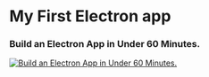 # My First Electron app
### Build an Electron App in Under 60 Minutes.
[![Build an Electron App in Under 60 Minutes.](https://img.youtube.com/vi/_kN1Czs0m1SU/kN1Czs0m1SU.jpg)](https://www.youtube.com/watch?v=_kN1Czs0m1SU "Build an Electron App in Under 60 Minutes.")
